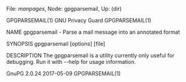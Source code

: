 File: *manpages*,  Node: gpgparsemail,  Up: (dir)

GPGPARSEMAIL(1)                GNU Privacy Guard               GPGPARSEMAIL(1)



NAME
       gpgparsemail - Parse a mail message into an annotated format

SYNOPSIS
       gpgparsemail [options] [file]


DESCRIPTION
       The gpgparsemail is a utility currently only useful for debugging.  Run
       it with --help for usage information.







GnuPG 2.0.24                      2017-05-09                   GPGPARSEMAIL(1)

